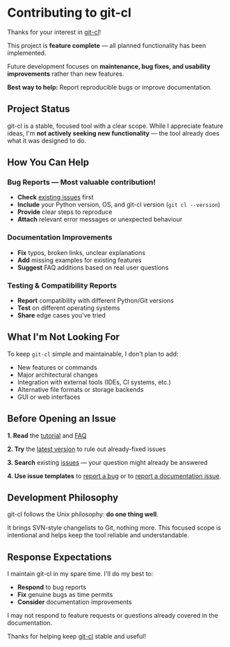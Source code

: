 # Contributing to git-cl

Thanks for your interest in [git-cl](https://github.com/BHFock/git-cl)! 

This project is **feature complete** — all planned functionality has been implemented.

Future development focuses on **maintenance, bug fixes, and usability improvements** rather than new features.

**Best way to help:** Report reproducible bugs or improve documentation.

## Project Status

git-cl is a stable, focused tool with a clear scope. While I appreciate feature ideas, I'm **not actively seeking new functionality** — the tool already does what it was designed to do.

## How You Can Help

### Bug Reports — Most valuable contribution!

- **Check** [existing issues](https://github.com/BHFock/git-cl/issues) first
- **Include** your Python version, OS, and git-cl version (`git cl --version`)
- **Provide** clear steps to reproduce
- **Attach** relevant error messages or unexpected behaviour

### Documentation Improvements

- **Fix** typos, broken links, unclear explanations
- **Add** missing examples for existing features
- **Suggest** FAQ additions based on real user questions

### Testing & Compatibility Reports

- **Report** compatibility with different Python/Git versions
- **Test** on different operating systems
- **Share** edge cases you've tried

## What I'm Not Looking For

To keep `git-cl` simple and maintainable, I don’t plan to add:

- New features or commands
- Major architectural changes
- Integration with external tools (IDEs, CI systems, etc.)
- Alternative file formats or storage backends
- GUI or web interfaces

## Before Opening an Issue

**1. Read** the [tutorial](docs/tutorial.md) and [FAQ](docs/tutorial.md#5-faq--common-pitfalls)

**2. Try** the [latest version](https://raw.githubusercontent.com/BHFock/git-cl/main/git-cl) to rule out already-fixed issues

**3. Search** existing [issues](https://github.com/BHFock/git-cl/issues) — your question might already be answered

**4. Use issue templates** to [report a bug](https://github.com/BHFock/git-cl/issues/new?template=bug_report.md) or to [report a documentation issue](https://github.com/BHFock/git-cl/issues/new?template=documentation-issue.md).

## Development Philosophy

git-cl follows the Unix philosophy: **do one thing well**. 

It brings SVN-style changelists to Git, nothing more. This focused scope is intentional and helps keep the tool reliable and understandable.

## Response Expectations

I maintain git-cl in my spare time. I'll do my best to:

- **Respond** to bug reports
- **Fix** genuine bugs as time permits
- **Consider** documentation improvements

I may not respond to feature requests or questions already covered in the documentation.

Thanks for helping keep [git-cl](https://github.com/BHFock/git-cl) stable and useful!
